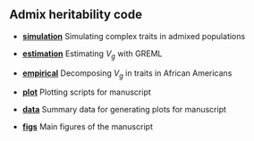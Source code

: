 ## Admix heritability code

- [**simulation**](https://github.com/jinguohuang/admix_heritability/tree/master/code/simulation) Simulating complex traits in admixed populations

- [**estimation**](https://github.com/jinguohuang/admix_heritability/tree/master/code/estimation) Estimating ${V}_g$ with GREML 

- [**empirical**](https://github.com/jinguohuang/admix_heritability/tree/master/code/empirical) Decomposing ${V}_g$ in traits in African Americans

- [**plot**](https://github.com/jinguohuang/admix_heritability/tree/master/code/plot) Plotting scripts for manuscript

- [**data**](https://github.com/jinguohuang/admix_heritability/tree/master/code/data) Summary data for generating plots for manuscript

- [**figs**](https://github.com/jinguohuang/admix_heritability/tree/master/code/figs) Main figures of the manuscript
